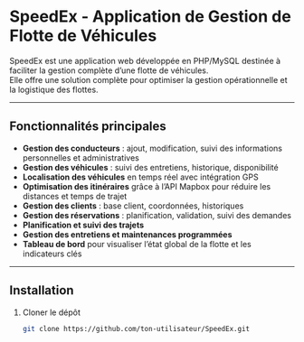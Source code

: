 # SpeedEx - Application de Gestion de Flotte de Véhicules

SpeedEx est une application web développée en PHP/MySQL destinée à faciliter la gestion complète d’une flotte de véhicules.  
Elle offre une solution complète pour optimiser la gestion opérationnelle et la logistique des flottes.

---

## Fonctionnalités principales

- **Gestion des conducteurs** : ajout, modification, suivi des informations personnelles et administratives  
- **Gestion des véhicules** : suivi des entretiens, historique, disponibilité  
- **Localisation des véhicules** en temps réel avec intégration GPS  
- **Optimisation des itinéraires** grâce à l’API Mapbox pour réduire les distances et temps de trajet  
- **Gestion des clients** : base client, coordonnées, historiques  
- **Gestion des réservations** : planification, validation, suivi des demandes  
- **Planification et suivi des trajets**  
- **Gestion des entretiens et maintenances programmées**  
- **Tableau de bord** pour visualiser l’état global de la flotte et les indicateurs clés  

---

## Installation

1. Cloner le dépôt  
   ```bash
   git clone https://github.com/ton-utilisateur/SpeedEx.git

